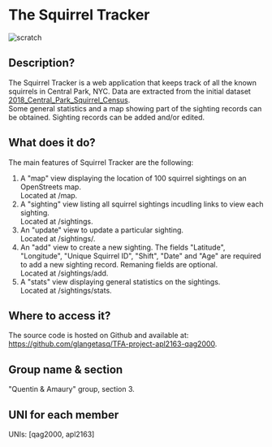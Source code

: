# The Squirrel Tracker
![scratch](https://www.nicepng.com/png/detail/12-129187_ice-age-squirrel-png-image-age-de-glace.png)

## Description?
The Squirrel Tracker is a web application that keeps track of all the known squirrels in Central Park, NYC. Data are extracted from the initial dataset [2018_Central_Park_Squirrel_Census](https://data.cityofnewyork.us/Environment/2018-Central-Park-Squirrel-Census-Squirrel-Data/vfnx-vebw).<br /> 
Some general statistics and a map showing part of the sighting records can be obtained. Sighting records can be added and/or edited.  

## What does it do?
The main features of Squirrel Tracker are the following:
1) A "map" view displaying the location of 100 squirrel sightings on an OpenStreets map.<br /> 
  Located at /map.
2) A "sighting" view listing all squirrel sightings incudling links to view each sighting.<br /> 
  Located at /sightings.
3) An "update" view to update a particular sighting.<br /> 
  Located at /sightings/<unique-squirrel-id>.
4) An "add" view to create a new sighting. The fields "Latitude", "Longitude", "Unique Squirrel ID", "Shift", "Date" and "Age" are required to add a new      sighting record. Remaning fields are optional.<br />
   Located at /sightings/add.
5) A "stats" view displaying general statistics on the sightings.<br /> 
  Located at /sightings/stats.

## Where to access it?
The source code is hosted on Github and available at: https://github.com/glangetasq/TFA-project-apl2163-qag2000.

## Group name & section
"Quentin & Amaury" group, section 3.

## UNI for each member
UNIs: [qag2000, apl2163]
